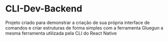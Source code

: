 # CLI-Dev-Backend
Projeto criado para demonstrar a criação de sua própria interface de comandos e criar estruturas de forma simples com a ferramenta Gluegun a mesma ferramenta utilizada pela CLI do React Native

